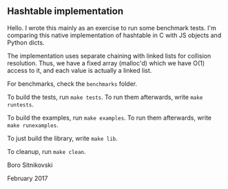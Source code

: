 Hashtable implementation
------------------------
Hello. I wrote this mainly as an exercise to run some benchmark tests. I'm comparing this native implementation of hashtable in C with JS objects and Python dicts.

The implementation uses separate chaining with linked lists for collision resolution. Thus, we have a fixed array (malloc'd) which we have O(1) access to it, and each value is actually a linked list.

For benchmarks, check the `benchmarks` folder.

To build the tests, run `make tests`. To run them afterwards, write `make runtests`.

To build the examples, run `make examples`. To run them afterwards, write `make runexamples`.

To just build the library, write `make lib`.

To cleanup, run `make clean`.

Boro Sitnikovski

February 2017
